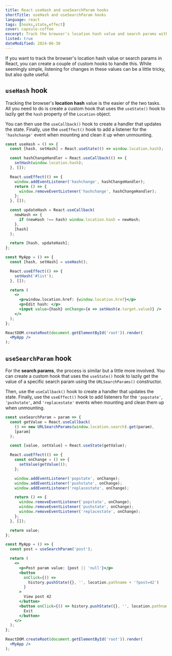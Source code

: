 ```yaml
---
title: React useHash and useSearchParam hooks
shortTitle: useHash and useSearchParam hooks
language: react
tags: [hooks,state,effect]
cover: capsule-coffee
excerpt: Track the browser's location hash value and search params with this pair of custom hooks.
listed: true
dateModified: 2024-06-30
---
```


If you want to track the browser's location hash value or search params in React, you can create a couple of custom hooks to handle this. While seemingly simple, listening for changes in these values can be a little tricky, but also quite useful.

## `useHash` hook

Tracking the browser's **location hash** value is the easier of the two tasks. All you need to do is create a custom hook that uses the `useState()` hook to lazily get the `hash` property of the `Location` object.

You can then use the `useCallback()` hook to create a handler that updates the state. Finally, use the `useEffect()` hook to add a listener for the `'hashchange'` event when mounting and clean it up when unmounting.

```jsx
const useHash = () => {
  const [hash, setHash] = React.useState(() => window.location.hash);

  const hashChangeHandler = React.useCallback(() => {
    setHash(window.location.hash);
  }, []);

  React.useEffect(() => {
    window.addEventListener('hashchange', hashChangeHandler);
    return () => {
      window.removeEventListener('hashchange', hashChangeHandler);
    };
  }, []);

  const updateHash = React.useCallback(
    newHash => {
      if (newHash !== hash) window.location.hash = newHash;
    },
    [hash]
  );

  return [hash, updateHash];
};

const MyApp = () => {
  const [hash, setHash] = useHash();

  React.useEffect(() => {
    setHash('#list');
  }, []);

  return (
    <>
      <p>window.location.href: {window.location.href}</p>
      <p>Edit hash: </p>
      <input value={hash} onChange={e => setHash(e.target.value)} />
    </>
  );
};

ReactDOM.createRoot(document.getElementById('root')).render(
  <MyApp />
);
```

## `useSearchParam` hook

For the **search params**, the process is similar but a little more involved. You can create a custom hook that uses the `useState()` hook to lazily get the value of a specific search param using the `URLSearchParams()` constructor.

Then, use the `useCallback()` hook to create a handler that updates the state. Finally, use the `useEffect()` hook to add listeners for the `'popstate'`, `'pushstate'`, and `'replacestate'` events when mounting and clean them up when unmounting.

```jsx
const useSearchParam = param => {
  const getValue = React.useCallback(
    () => new URLSearchParams(window.location.search).get(param),
    [param]
  );

  const [value, setValue] = React.useState(getValue);

  React.useEffect(() => {
    const onChange = () => {
      setValue(getValue());
    };

    window.addEventListener('popstate', onChange);
    window.addEventListener('pushstate', onChange);
    window.addEventListener('replacestate', onChange);

    return () => {
      window.removeEventListener('popstate', onChange);
      window.removeEventListener('pushstate', onChange);
      window.removeEventListener('replacestate', onChange);
    };
  }, []);

  return value;
};

const MyApp = () => {
  const post = useSearchParam('post');

  return (
    <>
      <p>Post param value: {post || 'null'}</p>
      <button
        onClick={() =>
          history.pushState({}, '', location.pathname + '?post=42')
        }
      >
        View post 42
      </button>
      <button onClick={() => history.pushState({}, '', location.pathname)}>
        Exit
      </button>
    </>
  );
};

ReactDOM.createRoot(document.getElementById('root')).render(
  <MyApp />
);
```
